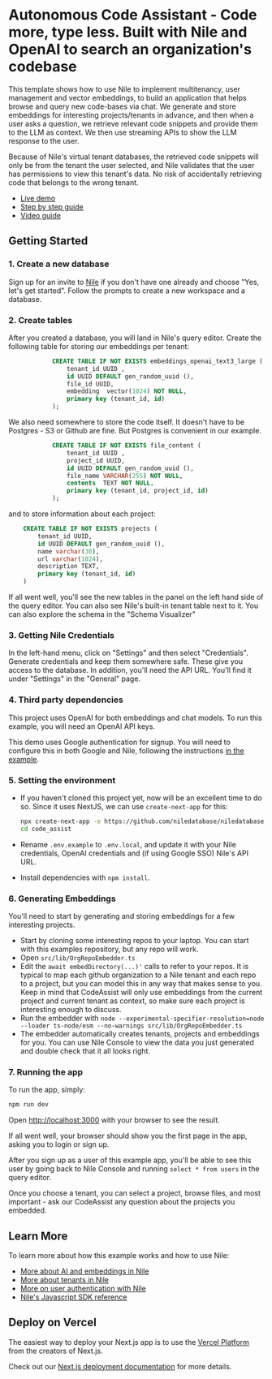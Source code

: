 # Autonomous Code Assistant - Code more, type less. Built with Nile and OpenAI to search an organization's codebase

This template shows how to use Nile to implement multitenancy, user management and vector embeddings, to build an application that helps browse and query new code-bases via chat. We generate and store embeddings for interesting projects/tenants in advance, and then when a user asks a question, we retrieve relevant code snippets and provide them to the LLM as context.
We then use streaming APIs to show the LLM response to the user.

Because of Nile's virtual tenant databases, the retrieved code snippets will only be from the tenant the user selected,
and Nile validates that the user has permissions to view this tenant's data. No risk of accidentally retrieving code that belongs to the wrong tenant.

- [Live demo](https://code-assist-nile.vercel.app/)
- [Step by step guide](https://www.thenile.dev/docs/getting-started/examples/code_assistant)
- [Video guide](https://youtu.be/hXQ7BRlp5a8?feature=shared)

## Getting Started

### 1. Create a new database

Sign up for an invite to [Nile](https://thenile.dev) if you don't have one already and choose "Yes, let's get started". Follow the prompts to create a new workspace and a database.

### 2. Create tables

After you created a database, you will land in Nile's query editor. Create the following table for storing our embeddings per tenant:

```sql
            CREATE TABLE IF NOT EXISTS embeddings_openai_text3_large (
                tenant_id UUID ,
                id UUID DEFAULT gen_random_uuid (),
                file_id UUID,
                embedding  vector(1024) NOT NULL,
                primary key (tenant_id, id)
            );
```

We also need somewhere to store the code itself. It doesn't have to be Postgres - S3 or Github are fine. But Postgres is convenient in our example.

```sql
            CREATE TABLE IF NOT EXISTS file_content (
                tenant_id UUID ,
                project_id UUID,
                id UUID DEFAULT gen_random_uuid (),
                file_name VARCHAR(255) NOT NULL,
                contents  TEXT NOT NULL,
                primary key (tenant_id, project_id, id)
            );
```

and to store information about each project:

```sql
    CREATE TABLE IF NOT EXISTS projects (
        tenant_id UUID,
        id UUID DEFAULT gen_random_uuid (),
        name varchar(30),
        url varchar(1024),
        description TEXT,
        primary key (tenant_id, id)
    )
```

If all went well, you'll see the new tables in the panel on the left hand side of the query editor. You can also see Nile's built-in tenant table next to it.
You can also explore the schema in the "Schema Visualizer"

### 3. Getting Nile Credentials

In the left-hand menu, click on "Settings" and then select "Credentials". Generate credentials and keep them somewhere safe. These give you access to the database.
In addition, you'll need the API URL. You'll find it under "Settings" in the "General" page.

### 4. Third party dependencies

This project uses OpenAI for both embeddings and chat models. To run this example, you will need an OpenAI API keys.

This demo uses Google authentication for signup. You will need to configure this in both Google and Nile, following the instructions [in the example](https://github.com/niledatabase/niledatabase/blob/main/examples/user_management/social_login_google/NextJS/README.md).

### 5. Setting the environment

- If you haven't cloned this project yet, now will be an excellent time to do so. Since it uses NextJS, we can use `create-next-app` for this:

  ```bash
  npx create-next-app -e https://github.com/niledatabase/niledatabase/tree/main/examples/ai/code_assist code_assist
  cd code_assist
  ```

- Rename `.env.example` to `.env.local`, and update it with your Nile credentials, OpenAI credentials and (if using Google SSO) Nile's API URL.

- Install dependencies with `npm install`.

### 6. Generating Embeddings

You'll need to start by generating and storing embeddings for a few interesting projects.

- Start by cloning some interesting repos to your laptop. You can start with this examples repository, but any repo will work.
- Open `src/lib/OrgRepoEmbedder.ts`
- Edit the `await embedDirectory(...)'` calls to refer to your repos. It is typical to map each github organization to a Nile tenant and each repo to a project, but you can model this in any way that makes sense to you. Keep in mind that CodeAssist will only use embeddings from the current project and current tenant as context, so make sure each project is interesting enough to discuss.
- Run the embedder with `node --experimental-specifier-resolution=node --loader ts-node/esm --no-warnings src/lib/OrgRepoEmbedder.ts`
- The embedder automatically creates tenants, projects and embeddings for you. You can use Nile Console to view the data you just generated and double check that it all looks right.

### 7. Running the app

To run the app, simply:

```bash
npm run dev
```

Open [http://localhost:3000](http://localhost:3000) with your browser to see the result.

If all went well, your browser should show you the first page in the app, asking you to login or sign up.

After you sign up as a user of this example app, you'll be able to see this user by going back to Nile Console and running `select * from users` in the query editor.

Once you choose a tenant, you can select a project, browse files, and most important - ask our CodeAssist any question about the projects you embedded.

## Learn More

To learn more about how this example works and how to use Nile:

- [More about AI and embeddings in Nile](https://www.thenile.dev/docs/ai-embeddings)
- [More about tenants in Nile](https://www.thenile.dev/docs/tenant-virtualization/tenant-management)
- [More on user authentication with Nile](https://www.thenile.dev/docs/user-authentication)
- [Nile's Javascript SDK reference](https://www.thenile.dev/docs/reference/sdk-reference)

## Deploy on Vercel

The easiest way to deploy your Next.js app is to use the [Vercel Platform](https://vercel.com/new?utm_medium=default-template&filter=next.js&utm_source=create-next-app&utm_campaign=create-next-app-readme) from the creators of Next.js.

Check out our [Next.js deployment documentation](https://nextjs.org/docs/deployment) for more details.

